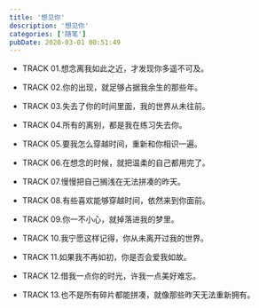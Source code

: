 ```yaml
---
title: '想见你'
description: '想见你'
categories: ['随笔']
pubDate: 2020-03-01 00:51:49
---
```


- TRACK 01.想念离我如此之近，才发现你多遥不可及。

- TRACK 02.你的出现，就足够占据我余生的那些年。

- TRACK 03.失去了你的时间里面，我的世界从未往前。

- TRACK 04.所有的离别，都是我在练习失去你。

- TRACK 05.要我怎么穿越时间，重新和你相识一遍。

- TRACK 06.在想念的时候，就把温柔的自己都用完了。

- TRACK 07.慢慢把自己搁浅在无法拼凑的昨天。

- TRACK 08.有些喜欢能够穿越时间，依然来到你面前。

- TRACK 09.你一不小心，就掉落进我的梦里。

- TRACK 10.我宁愿这样记得，你从未离开过我的世界。

- TRACK 11.如果我不再如初，你是否会爱我如故。

- TRACK 12.借我一点你的时光，许我一点美好难忘。

- TRACK 13.也不是所有碎片都能拼凑，就像那些昨天无法重新拥有。
